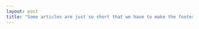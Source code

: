 ```yaml
---
layout: post
title: "Some articles are just so short that we have to make the footer stick"
---
```

